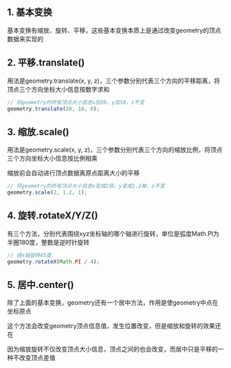 ## 1. 基本变换

基本变换有缩放、旋转、平移，这些基本变换本质上是通过改变geometry的顶点数据来实现的

## 2. 平移.translate()

用法是geometry.translate(x, y, z)，三个参数分别代表三个方向的平移距离，将顶点三个方向坐标大小信息按数字求和

```js
// 将geometry的所有顶点大小信息x加20，y加10，z不变
geometry.translate(20, 10, 0);
```

## 3. 缩放.scale()

用法是geometry.scale(x, y, z)，三个参数分别代表三个方向的缩放比例，将顶点三个方向坐标大小信息按比例相乘

缩放前会自动进行顶点数据离原点距离大小的平移

```js
// 将geometry的所有顶点大小信息x变成2倍，y变成1.2被，z不变
geometry.scale(2, 1.2, 1);
```

## 4. 旋转.rotateX/Y/Z()

有三个方法，分别代表围绕xyz坐标轴的哪个轴进行旋转，单位是弧度Math.PI为半圈180度，整数是逆时针旋转

```js
// 绕x轴旋转45度
geometry.rotateX(Math.PI / 4);
```

## 5. 居中.center()

除了上面的基本变换，geometry还有一个居中方法，作用是使geometry中点在坐标原点

这个方法会改变geometry顶点信息值，发生位置改变，但是缩放和旋转的效果还在

因为缩放旋转不仅改变顶点大小信息，顶点之间的也会改变，而居中只是平移的一种不改变顶点差值